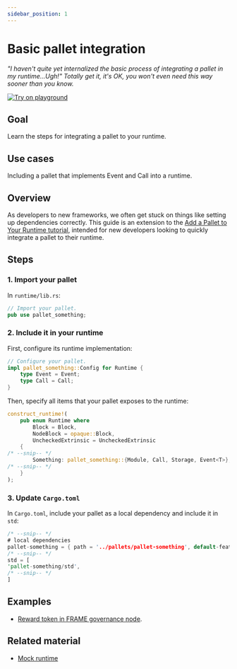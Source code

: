 ```yaml
---
sidebar_position: 1
---
```


# Basic pallet integration

_"I haven't quite yet internalized the basic process of integrating a pallet in my runtime...Ugh!" Totally get it, it's OK, you won't even need this way sooner than you know._

[![Try on playground](https://img.shields.io/badge/Playground-Node_Template-brightgreen?logo=Parity%20Substrate)](https://playground.substrate.dev/?deploy=node-template)

## Goal

Learn the steps for integrating a pallet to your runtime.

## Use cases

Including a pallet that implements Event and Call into a runtime.

## Overview

As developers to new frameworks, we often get stuck on things like setting up dependencies correctly. This guide is an extension to the [Add a Pallet to Your Runtime tutorial][add-a-pallet-tutorial], intended for new developers looking to quickly integrate a pallet to their runtime.

## Steps

### 1. Import your pallet

In `runtime/lib.rs`:

```rust
// Import your pallet.
pub use pallet_something;
```

### 2. Include it in your runtime 

First, configure its runtime implementation:

```rust
// Configure your pallet.
impl pallet_something::Config for Runtime {
	type Event = Event;
	type Call = Call;
}
```

Then, specify all items that your pallet exposes to the runtime: 

```rust
construct_runtime!(
	pub enum Runtime where
		Block = Block,
		NodeBlock = opaque::Block,
		UncheckedExtrinsic = UncheckedExtrinsic
	{
/* --snip-- */
		Something: pallet_something::{Module, Call, Storage, Event<T>},
/* --snip-- */
	}
);
```

### 3. Update `Cargo.toml`

In `Cargo.toml`, include your pallet as a local dependency and include it in `std`:

```rust
/* --snip-- */
# local dependencies
pallet-something = { path = '../pallets/pallet-something', default-features = false, version = '3.0.0' }
/* --snip-- */
std = [
'pallet-something/std',
/* --snip-- */
]
```

## Examples

- [Reward token in FRAME governance node][playground-gov].

## Related material

- [Mock runtime][mock-runtime] 

[add-a-pallet-tutorial]: https://substrate.dev/docs/en/tutorials/add-a-pallet/import-a-pallet
[playground-gov]: playground.substrate.dev
[mock-runtime]: https://substrate.dev/docs/en/knowledgebase/runtime/tests#mock-runtime-environment